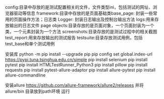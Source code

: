 config:目录中存放的是测试配置相关的文件，文件类型ini，包括测试的网址、浏览器驱动等信息
framework:目录中存放的是页面基础类base_page: 封装一些常用的页面操作方法；日志类 Logger: 封装日志输出及控制台输出方法
logs:用来存放输出的日志文件
page objects:目录存放的是页面对象，一个页面封装为一个类，一个元素封装为一个方法
screenshots:目录存放的是测试过程中的相关截图
test_report:用来存放输出的测试报告
testsuite:目录存放测试用例，包括test_base和单个测试用例



安装库
python -m pip install --upgrade pip
pip config set global.index-url https://pypi.tuna.tsinghua.edu.cn/simple
pip install selenium
pip install pytest
pip install HTMLTestRunner_Python3
pip install pillow
pip install requests
pip install pytest-allure-adaptor
pip install allure-pytest
pip install allure-commandline

安装allure  https://github.com/allure-framework/allure2/releases
并将 allure/bin 目录放到path环境
运行 